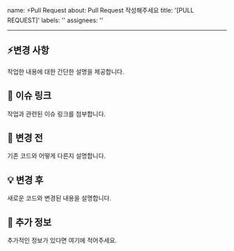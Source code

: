 name: ⚡️Pull Request
about: Pull Request 작성해주세요
title: '[PULL REQUEST]'
labels: ''
assignees: ''

---

## ⚡️변경 사항

작업한 내용에 대한 간단한 설명을 제공합니다.

## 🔗 이슈 링크

작업과 관련된 이슈 링크를 첨부합니다.

## 🏮 변경 전

기존 코드와 어떻게 다른지 설명합니다.

## 💡 변경 후

새로운 코드와 변경된 내용을 설명합니다.


## 🔎 추가 정보

추가적인 정보가 있다면 여기에 적어주세요.





